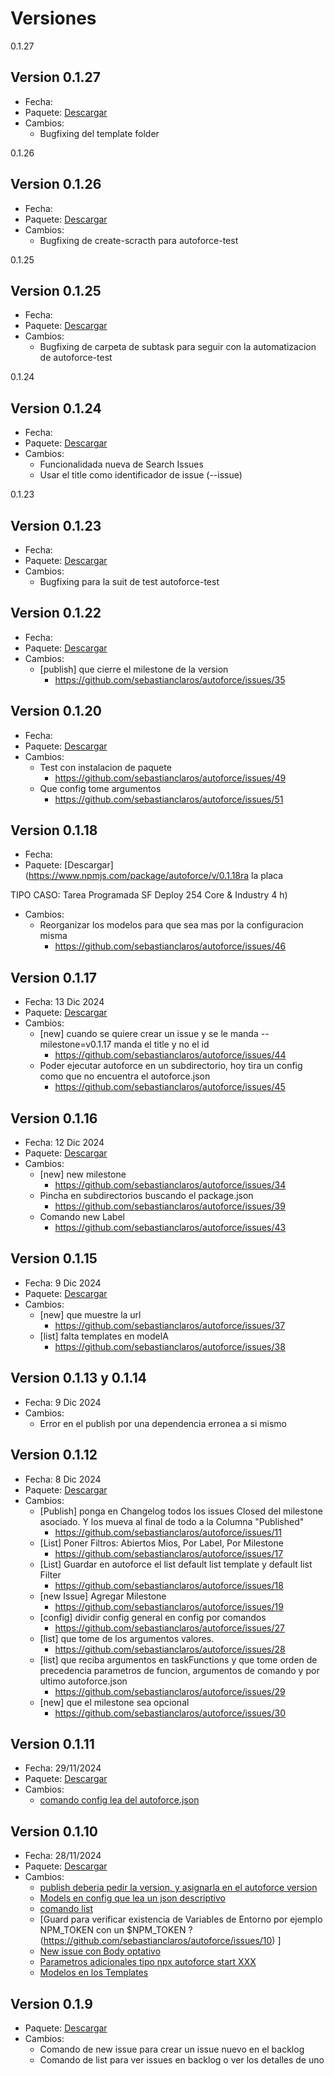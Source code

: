 # Versiones

0.1.27
## Version 0.1.27
- Fecha: 
- Paquete: [Descargar](https://www.npmjs.com/package/autoforce/v/0.1.27)
- Cambios:
    * Bugfixing del template folder

0.1.26
## Version 0.1.26
- Fecha: 
- Paquete: [Descargar](https://www.npmjs.com/package/autoforce/v/0.1.26)
- Cambios:
    * Bugfixing de create-scracth para autoforce-test 


0.1.25
## Version 0.1.25
- Fecha: 
- Paquete: [Descargar](https://www.npmjs.com/package/autoforce/v/0.1.25)
- Cambios:
    * Bugfixing de carpeta de subtask para seguir con la automatizacion de autoforce-test 

0.1.24
## Version 0.1.24
- Fecha: 
- Paquete: [Descargar](https://www.npmjs.com/package/autoforce/v/0.1.24)
- Cambios:
    * Funcionalidada nueva de Search Issues
    * Usar el title como identificador de issue (--issue)


0.1.23
## Version 0.1.23
- Fecha: 
- Paquete: [Descargar](https://www.npmjs.com/package/autoforce/v/0.1.23)
- Cambios:
    * Bugfixing para la suit de test autoforce-test

## Version 0.1.22
- Fecha: 
- Paquete: [Descargar](https://www.npmjs.com/package/autoforce/v/0.1.22)
- Cambios:
    * [publish] que cierre el milestone de la version
        - https://github.com/sebastianclaros/autoforce/issues/35
        
## Version 0.1.20
- Fecha: 
- Paquete: [Descargar](https://www.npmjs.com/package/autoforce/v/0.1.20)
- Cambios:
    * Test con instalacion de paquete
        - https://github.com/sebastianclaros/autoforce/issues/49
    * Que config tome argumentos
        - https://github.com/sebastianclaros/autoforce/issues/51

## Version 0.1.18
- Fecha: 
- Paquete: [Descargar](https://www.npmjs.com/package/autoforce/v/0.1.18ra la placa 

TIPO CASO: Tarea Programada SF Deploy 254 Core & Industry 4 h)
- Cambios:
    * Reorganizar los modelos para que sea mas por la configuracion misma
        - https://github.com/sebastianclaros/autoforce/issues/46


## Version 0.1.17
- Fecha: 13 Dic 2024
- Paquete: [Descargar](https://www.npmjs.com/package/autoforce/v/0.1.17)
- Cambios:
    * [new] cuando se quiere crear un issue y se le manda  --milestone&#x3D;v0.1.17 manda el title y no el id
        - https://github.com/sebastianclaros/autoforce/issues/44
    * Poder ejecutar autoforce en un subdirectorio, hoy tira un config como que no encuentra el autoforce.json
        - https://github.com/sebastianclaros/autoforce/issues/45

## Version 0.1.16
- Fecha: 12 Dic 2024
- Paquete: [Descargar](https://www.npmjs.com/package/autoforce/v/0.1.16)
- Cambios:
    * [new] new milestone 
        - https://github.com/sebastianclaros/autoforce/issues/34
    * Pincha en subdirectorios buscando el package.json
        - https://github.com/sebastianclaros/autoforce/issues/39
    * Comando new Label
        - https://github.com/sebastianclaros/autoforce/issues/43

## Version 0.1.15
- Fecha: 9 Dic 2024
- Paquete: [Descargar](https://www.npmjs.com/package/autoforce/v/0.1.15)
- Cambios:
    * [new] que muestre la url
        - https://github.com/sebastianclaros/autoforce/issues/37
    * [list] falta templates en modelA
        - https://github.com/sebastianclaros/autoforce/issues/38

## Version 0.1.13 y 0.1.14 
- Fecha: 9 Dic 2024
- Cambios:
    * Error en el publish por una dependencia erronea a si mismo
     
## Version 0.1.12
- Fecha: 8 Dic 2024
- Paquete: [Descargar](https://www.npmjs.com/package/autoforce/v/0.1.12)
- Cambios:
    * [Publish] ponga en Changelog todos los issues Closed del milestone asociado. Y los mueva al final de todo  a la Columna &quot;Published&quot;
        - https://github.com/sebastianclaros/autoforce/issues/11
    * [List] Poner Filtros: Abiertos Mios, Por Label, Por Milestone
        - https://github.com/sebastianclaros/autoforce/issues/17
    * [List] Guardar en autoforce el list default list template y default list Filter
        - https://github.com/sebastianclaros/autoforce/issues/18
    * [new Issue] Agregar Milestone
        - https://github.com/sebastianclaros/autoforce/issues/19
    * [config] dividir config general en config por comandos
        - https://github.com/sebastianclaros/autoforce/issues/27
    * [list] que tome de los argumentos valores.
        - https://github.com/sebastianclaros/autoforce/issues/28
    * [list] que reciba argumentos en taskFunctions y que tome orden de precedencia parametros de funcion, argumentos de comando y por ultimo autoforce.json
        - https://github.com/sebastianclaros/autoforce/issues/29
    * [new] que el milestone sea opcional
        - https://github.com/sebastianclaros/autoforce/issues/30

## Version 0.1.11
- Fecha: 29/11/2024
- Paquete: [Descargar](https://www.npmjs.com/package/autoforce/v/0.1.11)
- Cambios:
    * [comando config lea del autoforce.json](https://github.com/sebastianclaros/autoforce/issues/4)

## Version 0.1.10
- Fecha: 28/11/2024
- Paquete: [Descargar](https://www.npmjs.com/package/autoforce/v/0.1.10)
- Cambios:
    * [publish deberia pedir la version, y asignarla en el autoforce version](https://github.com/sebastianclaros/autoforce/issues/12)
    * [Models en config que lea un json descriptivo](https://github.com/sebastianclaros/autoforce/issues/9)
    * [comando list](https://github.com/sebastianclaros/autoforce/issues/1)
    * [Guard para verificar existencia de Variables de Entorno por ejemplo NPM_TOKEN con un $NPM_TOKEN ?
    (https://github.com/sebastianclaros/autoforce/issues/10)
    ]
    * [New issue con Body optativo](https://github.com/sebastianclaros/autoforce/issues/3)
    * [Parametros adicionales tipo npx autoforce start XXX](https://github.com/sebastianclaros/autoforce/issues/5)
    * [Modelos en los Templates](https://github.com/sebastianclaros/autoforce/issues/8)


## Version 0.1.9

- Paquete: [Descargar](https://www.npmjs.com/package/autoforce/v/0.1.9)
- Cambios:
    * Comando de new issue para crear un issue nuevo en el backlog
    * Comando de list para ver issues en backlog o ver los detalles de uno